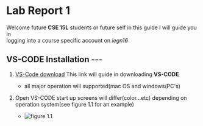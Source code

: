 # Lab Report 1
Welcome future **CSE 15L** students or future self in this guide I will guide you in  
logging into a course specific account on *iegn16*

## VS-CODE Installation  ---
 1.  [VS-Code download](https://code.visualstudio.com/download) This link will guide in downloading **VS-CODE**
      * all major operation will supported(mac OS and windows(PC's)
      
 2. Open VS-CODE start up screens will differ(color...etc) depending on operation system(see figure 1.1 for an example)
      * ![figure 1.1](<img width="1512" alt="Visual Studio Code startup" src="https://user-images.githubusercontent.com/125671517/230800135-b65fc142-950b-45bf-8d90-68f2710e423c.png">
)	
